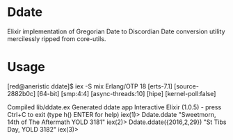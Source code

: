 Ddate
=====

Elixir implementation of Gregorian Date to Discordian Date conversion
utility mercilessly ripped from core-utils.

# Usage

[red@aneristic ddate]$ iex -S mix
Erlang/OTP 18 [erts-7.1] [source-2882b0c] [64-bit] [smp:4:4] [async-threads:10] [hipe] [kernel-poll:false]

Compiled lib/ddate.ex
Generated ddate app
Interactive Elixir (1.0.5) - press Ctrl+C to exit (type h() ENTER for help)
iex(1)> Ddate.ddate
"Sweetmorn, 14th of The Aftermath YOLD 3181"
iex(2)> Ddate.ddate({2016,2,29})
"St Tibs Day, YOLD 3182"
iex(3)> 

